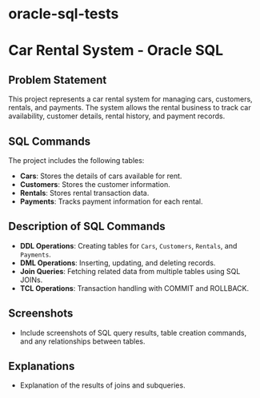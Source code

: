 # oracle-sql-tests

# Car Rental System - Oracle SQL

## Problem Statement
This project represents a car rental system for managing cars, customers, rentals, and payments. The system allows the rental business to track car availability, customer details, rental history, and payment records.

## SQL Commands
The project includes the following tables:
- **Cars**: Stores the details of cars available for rent.
- **Customers**: Stores the customer information.
- **Rentals**: Stores rental transaction data.
- **Payments**: Tracks payment information for each rental.

## Description of SQL Commands
- **DDL Operations**: Creating tables for `Cars`, `Customers`, `Rentals`, and `Payments`.
- **DML Operations**: Inserting, updating, and deleting records.
- **Join Queries**: Fetching related data from multiple tables using SQL JOINs.
- **TCL Operations**: Transaction handling with COMMIT and ROLLBACK.

## Screenshots
- Include screenshots of SQL query results, table creation commands, and any relationships between tables.

## Explanations
- Explanation of the results of joins and subqueries.
